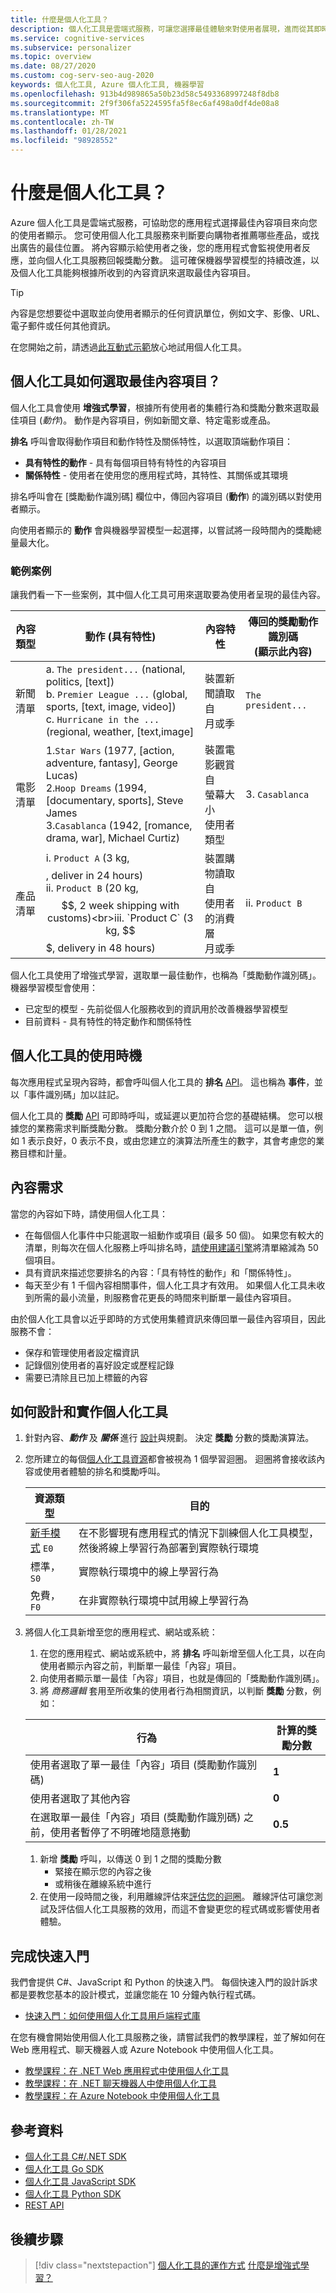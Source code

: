 ```yaml
---
title: 什麼是個人化工具？
description: 個人化工具是雲端式服務，可讓您選擇最佳體驗來對使用者展現，進而從其即時行為中學習。
ms.service: cognitive-services
ms.subservice: personalizer
ms.topic: overview
ms.date: 08/27/2020
ms.custom: cog-serv-seo-aug-2020
keywords: 個人化工具, Azure 個人化工具, 機器學習
ms.openlocfilehash: 913b4d989865a50b23d58c5493368997248f8db8
ms.sourcegitcommit: 2f9f306fa5224595fa5f8ec6af498a0df4de08a8
ms.translationtype: MT
ms.contentlocale: zh-TW
ms.lasthandoff: 01/28/2021
ms.locfileid: "98928552"
---
```

# <a name="what-is-personalizer"></a>什麼是個人化工具？

Azure 個人化工具是雲端式服務，可協助您的應用程式選擇最佳內容項目來向您的使用者顯示。 您可使用個人化工具服務來判斷要向購物者推薦哪些產品，或找出廣告的最佳位置。 將內容顯示給使用者之後，您的應用程式會監視使用者反應，並向個人化工具服務回報獎勵分數。 這可確保機器學習模型的持續改進，以及個人化工具能夠根據所收到的內容資訊來選取最佳內容項目。

> [!TIP]
> 內容是您想要從中選取並向使用者顯示的任何資訊單位，例如文字、影像、URL、電子郵件或任何其他資訊。

在您開始之前，請透過[此互動式示範](https://personalizationdemo.azurewebsites.net/)放心地試用個人化工具。

<!--
![What is personalizer animation](./media/what-is-personalizer.gif)
-->

## <a name="how-does-personalizer-select-the-best-content-item"></a>個人化工具如何選取最佳內容項目？

個人化工具會使用 **增強式學習**，根據所有使用者的集體行為和獎勵分數來選取最佳項目 (_動作_)。 動作是內容項目，例如新聞文章、特定電影或產品。

**排名** 呼叫會取得動作項目和動作特性及關係特性，以選取頂端動作項目：

* **具有特性的動作** - 具有每個項目特有特性的內容項目
* **關係特性** - 使用者在使用您的應用程式時，其特性、其關係或其環境

排名呼叫會在 [獎勵動作識別碼] 欄位中，傳回內容項目 (__動作__) 的識別碼以對使用者顯示。

向使用者顯示的 __動作__ 會與機器學習模型一起選擇，以嘗試將一段時間內的獎勵總量最大化。

### <a name="sample-scenarios"></a>範例案例

讓我們看一下一些案例，其中個人化工具可用來選取要為使用者呈現的最佳內容。

|內容類型|動作 (具有特性)|內容特性|傳回的獎勵動作識別碼<br>(顯示此內容)|
|--|--|--|--|
|新聞清單|a. `The president...` (national, politics, [text])<br>b. `Premier League ...` (global, sports, [text, image, video])<br> c. `Hurricane in the ...` (regional, weather, [text,image]|裝置新聞讀取自<br>月或季<br>|`The president...`|
|電影清單|1.`Star Wars` (1977, [action, adventure, fantasy], George Lucas)<br>2.`Hoop Dreams` (1994, [documentary, sports], Steve James<br>3.`Casablanca` (1942, [romance, drama, war], Michael Curtiz)|裝置電影觀賞自<br>螢幕大小<br>使用者類型<br>|3. `Casablanca`|
|產品清單|i. `Product A` (3 kg, $$$$, deliver in 24 hours)<br>ii. `Product B` (20 kg, $$, 2 week shipping with customs)<br>iii. `Product C` (3 kg, $$$, delivery in 48 hours)|裝置購物讀取自<br>使用者的消費層<br>月或季|ii. `Product B`|

個人化工具使用了增強式學習，選取單一最佳動作，也稱為「獎勵動作識別碼」。 機器學習模型會使用： 

* 已定型的模型 - 先前從個人化服務收到的資訊用於改善機器學習模型
* 目前資料 - 具有特性的特定動作和關係特性

## <a name="when-to-use-personalizer"></a>個人化工具的使用時機

每次應用程式呈現內容時，都會呼叫個人化工具的 **排名** [API](https://go.microsoft.com/fwlink/?linkid=2092082)。 這也稱為 **事件**，並以「事件識別碼」加以註記。

個人化工具的 **獎勵** [API](https://westus2.dev.cognitive.microsoft.com/docs/services/personalizer-api/operations/Reward) 可即時呼叫，或延遲以更加符合您的基礎結構。 您可以根據您的業務需求判斷獎勵分數。 獎勵分數介於 0 到 1 之間。 這可以是單一值，例如 1 表示良好，0 表示不良，或由您建立的演算法所產生的數字，其會考慮您的業務目標和計量。

## <a name="content-requirements"></a>內容需求

當您的內容如下時，請使用個人化工具：

* 在每個個人化事件中只能選取一組動作或項目 (最多 50 個)。 如果您有較大的清單，則每次在個人化服務上呼叫排名時，[請使用建議引擎](where-can-you-use-personalizer.md#how-to-use-personalizer-with-a-recommendation-solution)將清單縮減為 50 個項目。
* 具有資訊來描述您要排名的內容：「具有特性的動作」和「關係特性」。
* 每天至少有 1 千個內容相關事件，個人化工具才有效用。 如果個人化工具未收到所需的最小流量，則服務會花更長的時間來判斷單一最佳內容項目。

由於個人化工具會以近乎即時的方式使用集體資訊來傳回單一最佳內容項目，因此服務不會：
* 保存和管理使用者設定檔資訊
* 記錄個別使用者的喜好設定或歷程記錄
* 需要已清除且已加上標籤的內容

## <a name="how-to-design-for-and-implement-personalizer"></a>如何設計和實作個人化工具

1. 針對內容、**_動作_** 及 **_關係_** 進行 [設計](concepts-features.md)與規劃。 決定 **獎勵** 分數的獎勵演算法。
1. 您所建立的每個[個人化工具資源](how-to-settings.md)都會被視為 1 個學習迴圈。 迴圈將會接收該內容或使用者體驗的排名和獎勵呼叫。

    |資源類型| 目的|
    |--|--|
    |[新手模式](concept-apprentice-mode.md) `E0`|在不影響現有應用程式的情況下訓練個人化工具模型，然後將線上學習行為部署到實際執行環境|
    |標準，`S0`|實際執行環境中的線上學習行為|
    |免費，`F0`| 在非實際執行環境中試用線上學習行為|

1. 將個人化工具新增至您的應用程式、網站或系統：
    1. 在您的應用程式、網站或系統中，將 **排名** 呼叫新增至個人化工具，以在向使用者顯示內容之前，判斷單一最佳「內容」項目。
    1. 向使用者顯示單一最佳「內容」項目，也就是傳回的「獎勵動作識別碼」。
    1. 將 _商務邏輯_ 套用至所收集的使用者行為相關資訊，以判斷 **獎勵** 分數，例如：

    |行為|計算的獎勵分數|
    |--|--|
    |使用者選取了單一最佳「內容」項目 (獎勵動作識別碼)|**1**|
    |使用者選取了其他內容|**0**|
    |在選取單一最佳「內容」項目 (獎勵動作識別碼) 之前，使用者暫停了不明確地隨意捲動|**0.5**|

    1. 新增 **獎勵** 呼叫，以傳送 0 到 1 之間的獎勵分數
        * 緊接在顯示您的內容之後
        * 或稍後在離線系統中進行
    1. 在使用一段時間之後，利用離線評估來[評估您的迴圈](concepts-offline-evaluation.md)。 離線評估可讓您測試及評估個人化工具服務的效用，而這不會變更您的程式碼或影響使用者體驗。

## <a name="complete-a-quickstart"></a>完成快速入門

我們會提供 C#、JavaScript 和 Python 的快速入門。 每個快速入門的設計訴求都是要教您基本的設計模式，並讓您能在 10 分鐘內執行程式碼。 

* [快速入門：如何使用個人化工具用戶端程式庫](./quickstart-personalizer-sdk.md)

在您有機會開始使用個人化工具服務之後，請嘗試我們的教學課程，並了解如何在 Web 應用程式、聊天機器人或 Azure Notebook 中使用個人化工具。

* [教學課程：在 .NET Web 應用程式中使用個人化工具](tutorial-use-personalizer-web-app.md)
* [教學課程：在 .NET 聊天機器人中使用個人化工具](tutorial-use-personalizer-chat-bot.md)
* [教學課程：在 Azure Notebook 中使用個人化工具](tutorial-use-azure-notebook-generate-loop-data.md)

## <a name="reference"></a>參考資料 

* [個人化工具 C#/.NET SDK](/dotnet/api/overview/azure/cognitiveservices/client/personalizer)
* [個人化工具 Go SDK](https://github.com/Azure/azure-sdk-for-go/tree/master/services/preview)
* [個人化工具 JavaScript SDK](/javascript/api/@azure/cognitiveservices-personalizer/)
* [個人化工具 Python SDK](/python/api/overview/azure/cognitiveservices/personalizer)
* [REST API](https://westus2.dev.cognitive.microsoft.com/docs/services/personalizer-api/operations/Rank)

## <a name="next-steps"></a>後續步驟

> [!div class="nextstepaction"]
> [個人化工具的運作方式](how-personalizer-works.md)
> [什麼是增強式學習？](concepts-reinforcement-learning.md)
